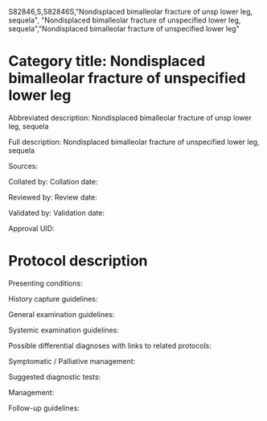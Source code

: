 S82846,S,S82846S,"Nondisplaced bimalleolar fracture of unsp lower leg, sequela", "Nondisplaced bimalleolar fracture of unspecified lower leg, sequela","Nondisplaced bimalleolar fracture of unspecified lower leg"
# Category title: Nondisplaced bimalleolar fracture of unspecified lower leg

Abbreviated description: Nondisplaced bimalleolar fracture of unsp lower leg, sequela

Full description: Nondisplaced bimalleolar fracture of unspecified lower leg, sequela

Sources:

Collated by:
Collation date:

Reviewed by:
Review date:

Validated by:
Validation date:

Approval UID:

# Protocol description

Presenting conditions:

History capture guidelines:

General examination guidelines:

Systemic examination guidelines:

Possible differential diagnoses with links to related protocols:

Symptomatic / Palliative management:

Suggested diagnostic tests:

Management:

Follow-up guidelines:
